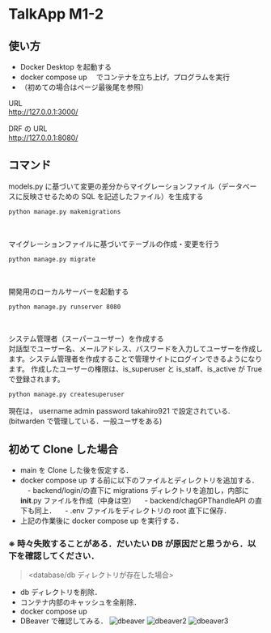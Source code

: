# TalkApp M1-2

## 使い方

- Docker Desktop を起動する
- docker compose up 　でコンテナを立ち上げ，プログラムを実行
- （初めての場合はページ最後尾を参照）

URL<br>
http://127.0.0.1:3000/

DRF の URL<br>
http://127.0.0.1:8080/

## コマンド

models.py に基づいて変更の差分からマイグレーションファイル（データベースに反映させるための SQL を記述したファイル）を生成する

```sh
python manage.py makemigrations
```

<br>

マイグレーションファイルに基づいてテーブルの作成・変更を行う

```sh
python manage.py migrate
```

<br>

開発用のローカルサーバーを起動する

```sh
python manage.py runserver 8080
```

<br>

システム管理者（スーパーユーザー）を作成する<br>
対話型でユーザー名、メールアドレス、パスワードを入力してユーザーを作成します。システム管理者を作成することで管理サイトにログインできるようになります。
作成したユーザーの権限は、is_superuser と is_staff、is_active が True で登録されます。

```sh
python manage.py createsuperuser
```

現在は，
username admin
password takahiro921
で設定されている.(bitwarden で管理している．一般ユーザをある)

## 初めて Clone した場合

- main を Clone した後を仮定する．
- docker compose up する前に以下のファイルとディレクトリを追加する．
  　- backend/login/の直下に migrations ディレクトリを追加し，内部に**init**.py ファイルを作成（中身は空）
  　- backend/chagGPThandleAPI の直下も同上．
  　- .env ファイルをディレクトリの root 直下に保存．
- 上記の作業後に docker compose up を実行する．

### ※ 時々失敗することがある．だいたい DB が原因だと思うから．以下を確認してください．
> <database/db ディレクトリが存在した場合>

- db ディレクトリを削除．
- コンテナ内部のキャッシュを全削除．
- docker compose up
- DBeaver で確認してみる．
![dbeaver](https://github.com/KusumotoTakahiro/talkAppM1-2/assets/99956025/d252a057-0cac-434e-92c3-b9266f67a1ec)
![dbeaver2](https://github.com/KusumotoTakahiro/talkAppM1-2/assets/99956025/e7f62365-0295-44b5-8b33-4cc42edb105a)
![dbeaver3](https://github.com/KusumotoTakahiro/talkAppM1-2/assets/99956025/fd4833eb-6276-4206-a3f2-474e1dcd9270)

